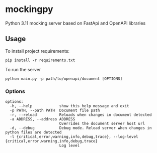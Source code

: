 # mockingpy

Python 3.11 mocking server based on FastApi and OpenAPI libraries

## Usage

To install project requirements:
```shell
pip install -r requirements.txt
```

To run the server
```shell
python main.py -p path/to/openapi/document [OPTIONS]
```

### Options

```shell
options:
  -h, --help            show this help message and exit
  -p PATH, --path PATH  Document file path
  -r, --reload          Reloads when changes in document detected
  -a ADDRESS, --address ADDRESS
                        Overrides the document server host url
  -d, --debug           Debug mode. Reload server when changes in python files are detected
  -l {critical,error,warning,info,debug,trace}, --log-level {critical,error,warning,info,debug,trace}
                        Log level
```